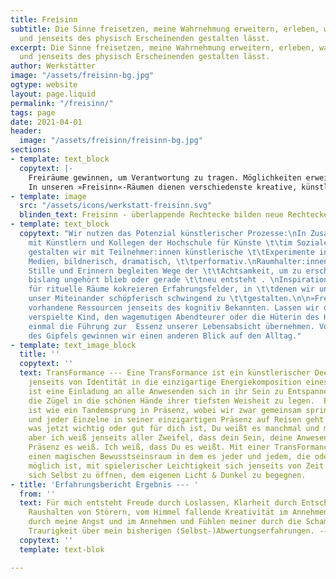 ```yaml
---
title: Freisinn
subtitle: Die Sinne freisetzen, meine Wahrnehmung erweitern, erleben, was sich mit
  und jenseits des physisch Erscheinenden gestalten lässt.
excerpt: Die Sinne freisetzen, meine Wahrnehmung erweitern, erleben, was sich mit
  und jenseits des physisch Erscheinenden gestalten lässt.
author: Werkstätter
image: "/assets/freisinn-bg.jpg"
ogtype: website
layout: page.liquid
permalink: "/freisinn/"
tags: page
date: 2021-04-01
header:
  image: "/assets/freisinn/freisinn-bg.jpg"
sections:
- template: text_block
  copytext: |-
    Freiräume gewinnen, um Verantwortung zu tragen. Möglichkeiten erweitern, um mich als ganzer Mensch in Aufgaben zu stellen
    In unseren »Freisinn«-Räumen dienen verschiedenste kreative, künstlerische und kontemplative Praktiken der erweiterten Erfahrung von »Führung« oder der Verkörperung von »Verantwortung«. Denn Führung-Annehmen und Verantwortung-Ergreifen lassen sich jenseits der bekannten Pfade leichter erleben - auf sogenannten Umwegen oder in Zwischenräumen, mit der »Weisheit der Hand« oder über das Spiel, wo der »Mensch ganz Mensch« ist. Wir gehen Wege der Übung, wollen die Sinne bewusst frei nutzen, die Wahrnehmung erweitern, erleben, was sich mit und jenseits des physisch Erscheinenden gestalten lässt. Freisinn bedeutet auch freien Sinn zu finden, der als authentischer Teil der eigenen Identität entdeckt werden will.
- template: image
  src: "/assets/icons/werkstatt-freisinn.svg"
  blinden_text: Freisinn - überlappende Rechtecke bilden neue Rechtecke, neue Räume
- template: text_block
  copytext: "Wir nutzen das Potenzial künstlerischer Prozesse:\nIn Zusammenarbeit
    mit Künstlern und Kollegen der Hochschule für Künste \t\tim Sozialen Ottersberg
    gestalten wir mit Teilnehmer:innen künstlerische \t\tExperimente in verschiedenen
    Medien, bildnerisch, dramatisch, \t\tperformativ.\nRaumhalter:innen für Presencing,
    Stille und Erinnern begleiten Wege der \t\tAchtsamkeit, um zu erschließen, was
    bislang ungehört blieb oder gerade \t\tneu entsteht . \nInspirationsträger:innen
    für rituelle Räume kokreieren Erfahrungsfelder, in \t\tdenen wir uns ermächtigen,
    unser Miteinander schöpferisch schwingend zu \t\tgestalten.\n\n»Freisinn« erschließt
    vorhandene Ressourcen jenseits des kognitiv Bekannten. Lassen wir das kreativ
    verspielte Kind, den wagemutigen Abendteurer oder die Hüterin des Heiligen doch
    einmal die Führung zur  Essenz unserer Lebensabsicht übernehmen. Von der Höhe
    des Gipfels gewinnen wir einen anderen Blick auf den Alltag."
- template: text_image_block
  title: ''
  copytext: ''
  text: TransFormance --- Eine TransFormance ist ein künstlerischer Deepdive in Präsenz
    jenseits von Identität in die einzigartige Energiekomposition eines Momentes.  Sie
    ist eine Einladung an alle Anwesenden sich in ihr Sein zu Entspannen, vertrauensvoll
    die Zügel in die schönen Hände ihrer tiefsten Weisheit zu legen.  Eine TransFormance
    ist wie ein Tandemsprung in Präsenz, wobei wir zwar gemeinsam springen, aber jede
    und jeder Einzelne in seiner einzigartigen Präsenz auf Reisen geht. Ich weiß nicht,
    was jetzt wichtig oder gut für dich ist, Du weißt es manchmal und manchmal nicht,
    aber ich weiß jenseits aller Zweifel, dass dein Sein, deine Anwesenheit, Deine
    Präsenz es weiß. Ich weiß, dass Du es weißt. Mit einer TransFormance öffne ich
    einen magischen Bewusstseinsraum in dem es jeder und jedem, die oder der das möchte
    möglich ist, mit spielerischer Leichtigkeit sich jenseits von Zeit und Raum für
    sich Selbst zu öffnen, dem eigenen Licht & Dunkel zu begegnen.
- title: 'Erfahrungsbericht Ergebnis --- '
  from: ''
  text: Für mich entsteht Freude durch Loslassen, Klarheit durch Entscheidung und
    Raushalten von Störern, vom Himmel fallende Kreativität im Annehmen und Durchgehen
    durch meine Angst und im Annehmen und Fühlen meiner durch die Scham sich zeigende
    Traurigkeit über mein bisherigen (Selbst-)Abwertungserfahrungen. --- Stefan
  copytext: ''
  template: text-blok

---
```

